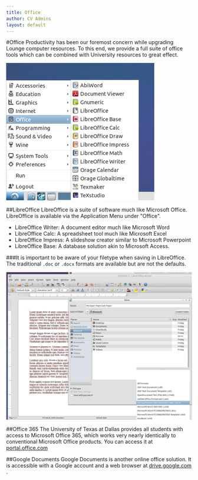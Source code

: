 ```yaml
---
title: Office
author: CV Admins
layout: default
---
```


#Office
Productivity has been our foremost concern while upgrading Lounge computer resources. To this end, we provide a full suite of office tools which can be combined with University resources to great effect.

![Application Menu > Office](/img/work/officeMenu.png)

##LibreOffice
LibreOffice is a suite of software much like Microsoft Office. LibreOffice is available via the Application Menu under "Office".

 * LibreOffice Writer: A document editor much like Microsoft Word
 * LibreOffice Calc: A spreadsheet tool much like Microsoft Excel
 * LibreOffice Impress: A slideshow creator similar to Microsoft Powerpoint
 * LibreOffice Base: A database solution akin to Microsoft Access.

###It is important to be aware of your filetype when saving in LibreOffice. The traditional `.doc` or `.docx` formats are available but are not the defaults.

![Office Format](/img/work/officeFormat.png)

##Office 365
The University of Texas at Dallas provides all students with access to Microsoft Office 365, which works very nearly identically to conventional Microsoft Office products. You can access it at [portal.office.com](https://portal.office.com)

##Google Documents
Google Documents is another online office solution.  It is accessible with a Google account and a web browser at [drive.google.com](https://drive.google.com) .